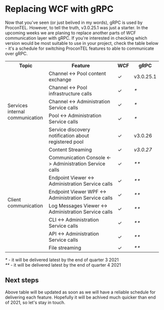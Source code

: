 # Replacing WCF with gRPC

Now that you've seen (or just belived in my words), gRPC is used by ProconTEL. However, to tell the truth, v3.0.25.1 was just a starter. In the upcoming weeks we are planing to replace another parts of WCF communication layer with gRPC. If you're interested in checking which version would be most suitable to use in your project, check the table below - it's a schedule for switching ProconTEL features to able to communicate over gRPC.

<table>
  <th>Topic</th>
  <th>Feature</th>
  <th>WCF</th>
  <th>gRPC</th>
<tr>
  <td rowspan="6">Services internal<br>communication</td>
  <td>Channel <-> Pool content exchange</td>
  <td>✓</td>
  <td>v3.0.25.1</td>
</tr>
<tr>
  <td>Channel <-> Pool infrastructure calls</td>
  <td>✓</td>
  <td><i>*</i></td>
</tr>
<tr>
  <td>Channel <-> Administration Service calls</td>
  <td>✓</td>
  <td><i>*</i></td>
</tr>
<tr>
  <td>Pool <-> Administration Service calls</td>
  <td>✓</td>
  <td><i>*</i></td>
</tr>
<tr>
  <td>Service discovery notification about registered pool</td>
  <td>✓</td>
  <td>v3.0.26</td>
</tr>
<tr>
  <td>Content Streaming</td>
  <td>✓</td>
  <td><i>v3.0.27</i></td>
</tr>

<tr>
  <td rowspan="7">Client<br>communication</td>
  <td>Communication Console <-> Administration Service calls</td>
  <td>✓</td>
  <td><i>**</i></td>
</tr>
<tr>
  <td>Endpoint Viewer <-> Administration Service calls</td>
  <td>✓</td>
  <td><i>**</i></td>
</tr>
<tr>
  <td>Endpoint Viewer WPF <-> Administration Service calls</td>
  <td>✓</td>
  <td><i>**</i></td>
</tr>
<tr>
  <td>Log Messages Viewer <-> Administration Service calls</td>
  <td>✓</td>
  <td><i>**</i></td>
</tr>
<tr>
  <td>CLI <-> Administration Service calls</td>
  <td>✓</td>
  <td><i>**</i></td>
</tr>
<tr>
  <td>API <-> Administration Service calls</td>
  <td>✓</td>
  <td><i>**</i></td>
</tr>
<tr>
  <td>File streaming</td>
  <td>✓</td>
  <td><i>**</i></td>
</tr>
</table>

_\*_ - it will be delivered latest by the end of quarter 3 2021<br>
_\**_ - it will be delivered latest by the end of quarter 4 2021


## Next steps

Above table will be updated as soon as we will have a reliable schedule for delivering each feature. Hopefully it will be achived much quicker than end of 2021, so let's stay in touch.